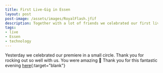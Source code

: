 ```yaml
---
title: First Live-Gig in Essen
layout: post
post-image: /assets/images/RoyalFlash.jfif
description: Together with a lot of friends we celebrated our first live gig in Essen
tags:
- live
- Essen
- technology
---
```



Yesterday we celebrated our premiere in a small circle. Thank you for rocking out so well with us. You were amazing 🥰 Thank you for this fantastic evening [here](https://www.facebook.com/profile.php?id=61565879413514){:target="blank"} 
